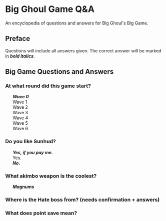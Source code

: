 # Big Ghoul Game Q&A
An encyclopedia of questions and answers for Big Ghoul's Big Game.

## Preface
Questions will include all answers given. The correct answer will be marked in ***bold italics***.

## Big Game Questions and Answers

### At what round did this game start?
<p>
  &nbsp;&nbsp;&nbsp;&nbsp;&nbsp;&nbsp;<em><strong>Wave 0</em></strong><br>
  &nbsp;&nbsp;&nbsp;&nbsp;&nbsp;&nbsp;Wave 1 <br>
  &nbsp;&nbsp;&nbsp;&nbsp;&nbsp;&nbsp;Wave 2 <br>
  &nbsp;&nbsp;&nbsp;&nbsp;&nbsp;&nbsp;Wave 3 <br>
  &nbsp;&nbsp;&nbsp;&nbsp;&nbsp;&nbsp;Wave 4 <br>
  &nbsp;&nbsp;&nbsp;&nbsp;&nbsp;&nbsp;Wave 5 <br>
  &nbsp;&nbsp;&nbsp;&nbsp;&nbsp;&nbsp;Wave 6 <br>
</p>

### Do you like Sunhud?
<p>
  &nbsp;&nbsp;&nbsp;&nbsp;&nbsp;&nbsp;<em><strong>Yes, if you pay me.</em></strong><br>
  &nbsp;&nbsp;&nbsp;&nbsp;&nbsp;&nbsp;Yes.<br>
  &nbsp;&nbsp;&nbsp;&nbsp;&nbsp;&nbsp;<em><strong>No.</em></strong><br>
</p>

### What akimbo weapon is the coolest?
<p>
  &nbsp;&nbsp;&nbsp;&nbsp;&nbsp;&nbsp;<em><strong>Magnums</em></strong><br>
</p>

### Where is the Hate boss from? (needs confirmation + answers)

### What does point save mean?
